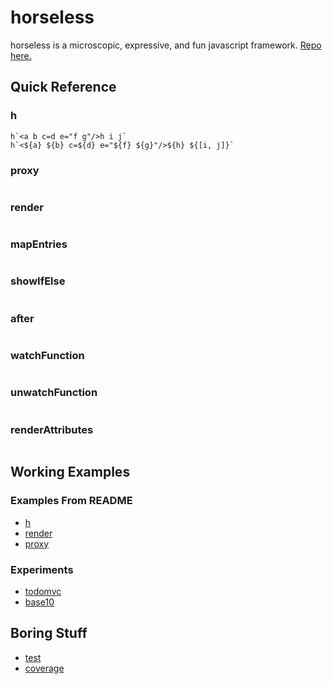 # horseless

horseless is a microscopic, expressive, and fun javascript framework. [Repo here.](https://github.com/dtudury/horseless)

## Quick Reference
### h ###
```
h`<a b c=d e="f g"/>h i j`
h`<${a} ${b} c=${d} e="${f} ${g}"/>${h} ${[i, j]}`
```

### proxy ###
```
```

### render ###
```
```

### mapEntries ###
```
```

### showIfElse ###
```
```

### after ###
```
```

### watchFunction ###
```
```

### unwatchFunction ###
```
```

### renderAttributes ###
```
```

## Working Examples ##

### Examples From README ###
* [h](h/)
* [render](render/)
* [proxy](proxy/)

### Experiments ###
* [todomvc](todomvc/)
* [base10](base10/)

## Boring Stuff ##
* [test](test/)
* [coverage](coverage/)
